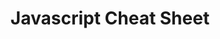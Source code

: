 ---
layout: post
title: Javascript Cheat Sheet
categories: [ecrits, presentation]
tags: [javascript, objet, graphisme, test]
resume: Présentation de techniques de base en Javascript.
images: ["/img/presentation/JS.png"]
directLink: "http://manland.github.io/slides-angularjs/jscheatsheet/"
---